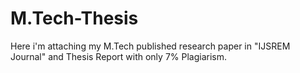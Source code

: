 # M.Tech-Thesis
Here i'm attaching my M.Tech published research paper in "IJSREM Journal" and Thesis Report with only 7% Plagiarism.
